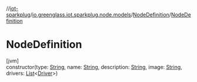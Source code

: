 //[iot-sparkplug](../../../index.md)/[io.greenglass.iot.sparkplug.node.models](../index.md)/[NodeDefinition](index.md)/[NodeDefinition](-node-definition.md)

# NodeDefinition

[jvm]\
constructor(type: [String](https://kotlinlang.org/api/latest/jvm/stdlib/kotlin/-string/index.html), name: [String](https://kotlinlang.org/api/latest/jvm/stdlib/kotlin/-string/index.html), description: [String](https://kotlinlang.org/api/latest/jvm/stdlib/kotlin/-string/index.html), image: [String](https://kotlinlang.org/api/latest/jvm/stdlib/kotlin/-string/index.html), drivers: [List](https://kotlinlang.org/api/latest/jvm/stdlib/kotlin.collections/-list/index.html)&lt;[Driver](../-driver/index.md)&gt;)
